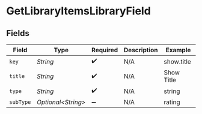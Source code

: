 # GetLibraryItemsLibraryField


## Fields

| Field               | Type                | Required            | Description         | Example             |
| ------------------- | ------------------- | ------------------- | ------------------- | ------------------- |
| `key`               | *String*            | :heavy_check_mark:  | N/A                 | show.title          |
| `title`             | *String*            | :heavy_check_mark:  | N/A                 | Show Title          |
| `type`              | *String*            | :heavy_check_mark:  | N/A                 | string              |
| `subType`           | *Optional\<String>* | :heavy_minus_sign:  | N/A                 | rating              |